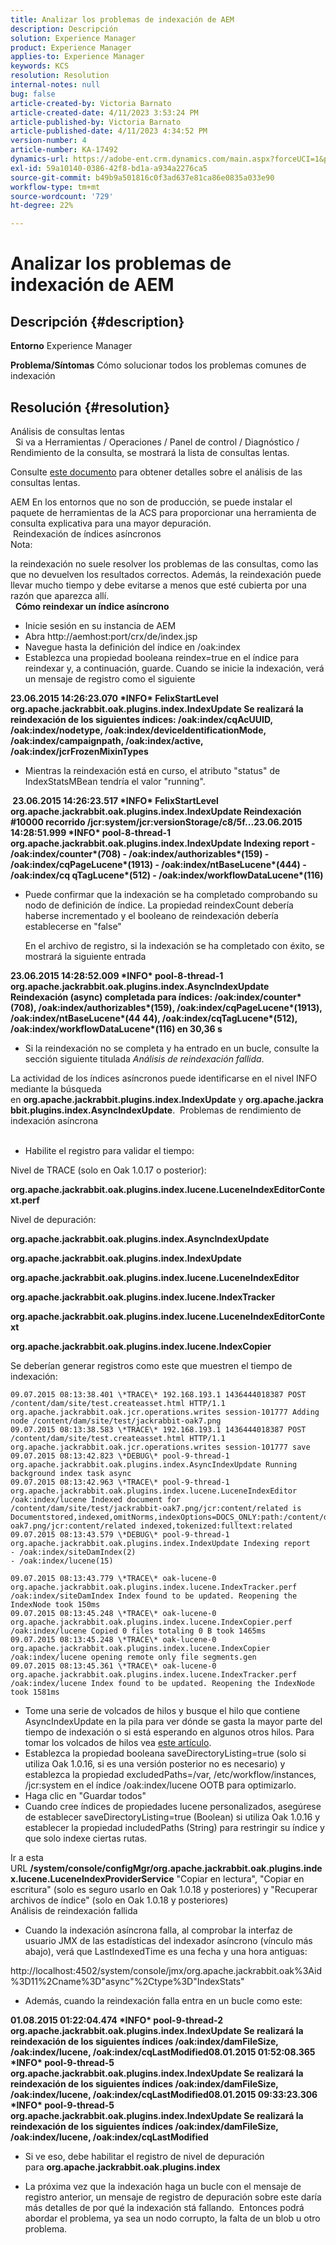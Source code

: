 ```yaml
---
title: Analizar los problemas de indexación de AEM
description: Descripción
solution: Experience Manager
product: Experience Manager
applies-to: Experience Manager
keywords: KCS
resolution: Resolution
internal-notes: null
bug: false
article-created-by: Victoria Barnato
article-created-date: 4/11/2023 3:53:24 PM
article-published-by: Victoria Barnato
article-published-date: 4/11/2023 4:34:52 PM
version-number: 4
article-number: KA-17492
dynamics-url: https://adobe-ent.crm.dynamics.com/main.aspx?forceUCI=1&pagetype=entityrecord&etn=knowledgearticle&id=8ef51dfc-80d8-ed11-a7c7-6045bd006d92
exl-id: 59a10140-0386-42f8-bd1a-a934a2276ca5
source-git-commit: b49b9a501816c0f3ad637e81ca86e0835a033e90
workflow-type: tm+mt
source-wordcount: '729'
ht-degree: 22%

---
```


# Analizar los problemas de indexación de AEM

## Descripción {#description}

<b>Entorno</b>
Experience Manager


<b>Problema/Síntomas</b>
Cómo solucionar todos los problemas comunes de indexación


## Resolución {#resolution}

Análisis de consultas lentas<br> 
Si va a Herramientas / Operaciones / Panel de control / Diagnóstico / Rendimiento de la consulta, se mostrará la lista de consultas lentas.

Consulte [este documento](https://experienceleague.adobe.com/docs/?lang=es#Troubleshooting%20indexing%20issues) para obtener detalles sobre el análisis de las consultas lentas.

AEM En los entornos que no son de producción, se puede instalar el paquete de herramientas de la ACS para proporcionar una herramienta de consulta explicativa para una mayor depuración.
<br> Reindexación de índices asíncronos<br>
Nota:

la reindexación no suele resolver los problemas de las consultas, como las que no devuelven los resultados correctos. Además, la reindexación puede llevar mucho tiempo y debe evitarse a menos que esté cubierta por una razón que aparezca allí.
<br> 
<b>Cómo reindexar un índice asíncrono</b>

- Inicie sesión en su instancia de AEM
- Abra http://aemhost:port/crx/de/index.jsp
- Navegue hasta la definición del índice en /oak:index
- Establezca una propiedad booleana reindex=true en el índice para reindexar y, a continuación, guarde. Cuando se inicie la indexación, verá un mensaje de registro como el siguiente


<b>23.06.2015 14:26:23.070 \*INFO\* FelixStartLevel org.apache.jackrabbit.oak.plugins.index.IndexUpdate Se realizará la reindexación de los siguientes índices: /oak:index/cqAcUUID, /oak:index/nodetype, /oak:index/deviceIdentificationMode, /oak:index/campaignpath, /oak:index/active, /oak:index/jcrFrozenMixinTypes</b>

- Mientras la reindexación está en curso, el atributo &quot;status&quot; de IndexStatsMBean tendría el valor &quot;running&quot;.

<b> 23.06.2015 14:26:23.517 \*INFO\* FelixStartLevel org.apache.jackrabbit.oak.plugins.index.IndexUpdate Reindexación #10000 recorrido /jcr:system/jcr:versionStorage/c8/5f...23.06.2015 14:28:51.999 \*INFO\* pool-8-thread-1 org.apache.jackrabbit.oak.plugins.index.IndexUpdate Indexing report - /oak:index/counter\*(708) - /oak:index/authorizables\*(159) - /oak:index/cqPageLucene\*(1913) - /oak:index/ntBaseLucene\*(444) - /oak:index/cq qTagLucene\*(512) - /oak:index/workflowDataLucene\*(116)</b>
- Puede confirmar que la indexación se ha completado comprobando su nodo de definición de índice. La propiedad reindexCount debería haberse incrementado y el booleano de reindexación debería establecerse en &quot;false&quot;

  En el archivo de registro, si la indexación se ha completado con éxito, se mostrará la siguiente entrada

<b>23.06.2015 14:28:52.009 \*INFO\* pool-8-thread-1 org.apache.jackrabbit.oak.plugins.index.AsyncIndexUpdate Reindexación (async) completada para índices: /oak:index/counter\*(708), /oak:index/authorizables\*(159), /oak:index/cqPageLucene\*(1913), /oak:index/ntBaseLucene\*(44 44), /oak:index/cqTagLucene\*(512), /oak:index/workflowDataLucene\*(116) en 30,36 s</b>
- Si la reindexación no se completa y ha entrado en un bucle, consulte la sección siguiente titulada *Análisis de reindexación fallida*.


La actividad de los índices asíncronos puede identificarse en el nivel INFO mediante la búsqueda en <b>org.apache.jackrabbit.plugins.index.IndexUpdate</b> y <b>org.apache.jackrabbit.plugins.index.AsyncIndexUpdate</b>.
 Problemas de rendimiento de indexación asíncrona<br> 
- Habilite el registro para validar el tiempo:


Nivel de TRACE (solo en Oak 1.0.17 o posterior):

<b>org.apache.jackrabbit.oak.plugins.index.lucene.LuceneIndexEditorContext.perf</b>

Nivel de depuración:

<b>org.apache.jackrabbit.oak.plugins.index.AsyncIndexUpdate</b>

<b>org.apache.jackrabbit.oak.plugins.index.IndexUpdate</b>

<b>org.apache.jackrabbit.oak.plugins.index.lucene.LuceneIndexEditor</b>

<b>org.apache.jackrabbit.oak.plugins.index.lucene.IndexTracker</b>

<b>org.apache.jackrabbit.oak.plugins.index.lucene.LuceneIndexEditorContext</b>

<b>org.apache.jackrabbit.oak.plugins.index.lucene.IndexCopier</b>

Se deberían generar registros como este que muestren el tiempo de indexación:

```
09.07.2015 08:13:38.401 \*TRACE\* 192.168.193.1 1436444018387 POST /content/dam/site/test.createasset.html HTTP/1.1 org.apache.jackrabbit.oak.jcr.operations.writes session-101777 Adding node /content/dam/site/test/jackrabbit-oak7.png
09.07.2015 08:13:38.583 \*TRACE\* 192.168.193.1 1436444018387 POST /content/dam/site/test.createasset.html HTTP/1.1 org.apache.jackrabbit.oak.jcr.operations.writes session-101777 save
09.07.2015 08:13:42.823 \*DEBUG\* pool-9-thread-1 org.apache.jackrabbit.oak.plugins.index.AsyncIndexUpdate Running background index task async
09.07.2015 08:13:42.963 \*TRACE\* pool-9-thread-1 org.apache.jackrabbit.oak.plugins.index.lucene.LuceneIndexEditor /oak:index/lucene Indexed document for /content/dam/site/test/jackrabbit-oak7.png/jcr:content/related is Documentstored,indexed,omitNorms,indexOptions=DOCS_ONLY:path:/content/dam/site/test/jackrabbit-oak7.png/jcr:content/related indexed,tokenized:fulltext:related
09.07.2015 08:13:43.579 \*DEBUG\* pool-9-thread-1 org.apache.jackrabbit.oak.plugins.index.IndexUpdate Indexing report
- /oak:index/siteDamIndex(2)
- /oak:index/lucene(15)
```

```
09.07.2015 08:13:43.779 \*TRACE\* oak-lucene-0 org.apache.jackrabbit.oak.plugins.index.lucene.IndexTracker.perf /oak:index/siteDamIndex Index found to be updated. Reopening the IndexNode took 150ms
09.07.2015 08:13:45.248 \*TRACE\* oak-lucene-0 org.apache.jackrabbit.oak.plugins.index.lucene.IndexCopier.perf /oak:index/lucene Copied 0 files totaling 0 B took 1465ms
09.07.2015 08:13:45.248 \*TRACE\* oak-lucene-0 org.apache.jackrabbit.oak.plugins.index.lucene.IndexCopier /oak:index/lucene opening remote only file segments.gen
09.07.2015 08:13:45.361 \*TRACE\* oak-lucene-0 org.apache.jackrabbit.oak.plugins.index.lucene.IndexTracker.perf /oak:index/lucene Index found to be updated. Reopening the IndexNode took 1581ms
```

- Tome una serie de volcados de hilos y busque el hilo que contiene AsyncIndexUpdate en la pila para ver dónde se gasta la mayor parte del tiempo de indexación o si está esperando en algunos otros hilos. Para tomar los volcados de hilos vea [este artículo](https://experienceleague.adobe.com/docs/experience-cloud-kcs/kbarticles/KA-17452.html).
- Establezca la propiedad booleana saveDirectoryListing=true (solo si utiliza Oak 1.0.16, si es una versión posterior no es necesario) y establezca la propiedad excludedPaths=/var, /etc/workflow/instances, /jcr:system en el índice /oak:index/lucene OOTB para optimizarlo.
- Haga clic en &quot;Guardar todos&quot;
- Cuando cree índices de propiedades lucene personalizados, asegúrese de establecer saveDirectoryListing=true (Boolean) si utiliza Oak 1.0.16 y establecer la propiedad includedPaths (String) para restringir su índice y que solo indexe ciertas rutas.


Ir a esta URL <b>/system/console/configMgr/org.apache.jackrabbit.oak.plugins.index.lucene.LuceneIndexProviderService</b> &quot;Copiar en lectura&quot;, &quot;Copiar en escritura&quot; (solo es seguro usarlo en Oak 1.0.18 y posteriores) y &quot;Recuperar archivos de índice&quot; (solo en Oak 1.0.18 y posteriores)
<br>Análisis de reindexación fallida<br>
- Cuando la indexación asíncrona falla, al comprobar la interfaz de usuario JMX de las estadísticas del indexador asíncrono (vínculo más abajo), verá que LastIndexedTime es una fecha y una hora antiguas:


http://localhost:4502/system/console/jmx/org.apache.jackrabbit.oak%3Aid%3D11%2Cname%3D&quot;async&quot;%2Ctype%3D&quot;IndexStats&quot;

- Además, cuando la reindexación falla entra en un bucle como este:


<b>01.08.2015 01:22:04.474 \*INFO\* pool-9-thread-2 org.apache.jackrabbit.oak.plugins.index.IndexUpdate Se realizará la reindexación de los siguientes índices /oak:index/damFileSize, /oak:index/lucene, /oak:index/cqLastModified08.01.2015 01:52:08.365 \*INFO\* pool-9-thread-5 org.apache.jackrabbit.oak.plugins.index.IndexUpdate Se realizará la reindexación de los siguientes índices /oak:index/damFileSize, /oak:index/lucene, /oak:index/cqLastModified08.01.2015 09:33:23.306 \*INFO\* pool-9-thread-5 org.apache.jackrabbit.oak.plugins.index.IndexUpdate Se realizará la reindexación de los siguientes índices /oak:index/damFileSize, /oak:index/lucene, /oak:index/cqLastModified</b>

- Si ve eso, debe habilitar el registro de nivel de depuración para <b>org.apache.jackrabbit.oak.plugins.index</b>


- La próxima vez que la indexación haga un bucle con el mensaje de registro anterior, un mensaje de registro de depuración sobre este daría más detalles de por qué la indexación stá fallando.  Entonces podrá abordar el problema, ya sea un nodo corrupto, la falta de un blob u otro problema.
